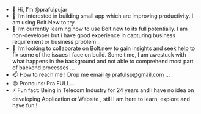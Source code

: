 - 👋 Hi, I’m @prafulpujar
- 👀 I’m interested in building small app which are improving productivity. I am using Bolt.New to try.
- 🌱 I’m currently learning how to use Bolt.new to its full potentially. I am non-developer but i have good experience in capturing business requirement or business problem ..
- 💞️ I’m looking to collaborate on Bolt.new to gain insights and seek help to fix some of the issues i face on build. Some time, I am awestuck with what happens in the background and not able to comprehend most part of backend processes ...
- 📫 How to reach me ! Drop me email @ prafulsp@gmail.com ...
- 😄 Pronouns: Pra FULL...
- ⚡ Fun fact: Being in Telecom Industry for 24 years and i have no idea on developing Application or Website , still I am here to learn, explore and have fun ! 

<!---
prafulpujar/prafulpujar is a ✨ special ✨ repository because its `README.md` (this file) appears on your GitHub profile.
You can click the Preview link to take a look at your changes.
--->
